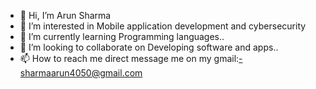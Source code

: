 - 👋 Hi, I’m Arun Sharma 
- 👀 I’m interested in Mobile application development and cybersecurity 
- 🌱 I’m currently learning Programming languages..
- 💞️ I’m looking to collaborate on Developing software and apps..
- 📫 How to reach me direct message me on my gmail:-sharmaarun4050@gmail.com

<!---
arunsharma111/arunsharma111 is a ✨ special ✨ repository because its `README.md` (this file) appears on your GitHub profile.
You can click the Preview link to take a look at your changes.
--->
